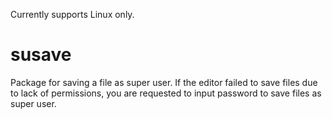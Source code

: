 Currently supports Linux only.

# susave

Package for saving a file as super user. If the editor failed to save files due to lack of permissions, you are requested to input password to save files as super user.
